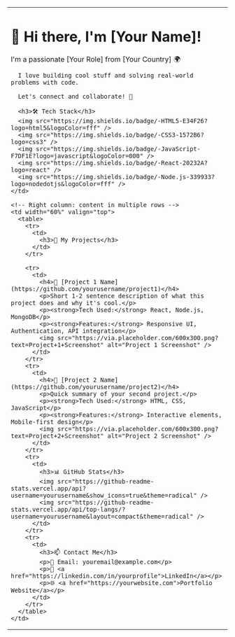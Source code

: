 <table>
<tr>
    <!-- Left column (stays as one column) -->
    <td width="40%" valign="top">
      <h1>👋 Hi there, I'm [Your Name]!</h1>
      I'm a passionate [Your Role] from [Your Country] 🌍  
            
      I love building cool stuff and solving real-world problems with code.
         
      Let's connect and collaborate! 🚀

      <h3>🛠️ Tech Stack</h3>
      <img src="https://img.shields.io/badge/-HTML5-E34F26?logo=html5&logoColor=fff" />
      <img src="https://img.shields.io/badge/-CSS3-1572B6?logo=css3" />
      <img src="https://img.shields.io/badge/-JavaScript-F7DF1E?logo=javascript&logoColor=000" />
      <img src="https://img.shields.io/badge/-React-20232A?logo=react" />
      <img src="https://img.shields.io/badge/-Node.js-339933?logo=nodedotjs&logoColor=fff" />
    </td>

    <!-- Right column: content in multiple rows -->
    <td width="60%" valign="top">
      <table>
        <tr>
          <td>
            <h3>🚀 My Projects</h3>
          </td>
        </tr>
        
        <tr>
          <td>
            <h4>🌟 [Project 1 Name](https://github.com/yourusername/project1)</h4>
            <p>Short 1-2 sentence description of what this project does and why it's cool.</p>
            <p><strong>Tech Used:</strong> React, Node.js, MongoDB</p>
            <p><strong>Features:</strong> Responsive UI, Authentication, API integration</p>
            <img src="https://via.placeholder.com/600x300.png?text=Project+1+Screenshot" alt="Project 1 Screenshot" />
          </td>
        </tr>
        <tr>
          <td>
            <h4>🧠 [Project 2 Name](https://github.com/yourusername/project2)</h4>
            <p>Quick summary of your second project.</p>
            <p><strong>Tech Used:</strong> HTML, CSS, JavaScript</p>
            <p><strong>Features:</strong> Interactive elements, Mobile-first design</p>
            <img src="https://via.placeholder.com/600x300.png?text=Project+2+Screenshot" alt="Project 2 Screenshot" />
          </td>
        </tr>
        <tr>
          <td>
            <h3>📊 GitHub Stats</h3>
            <img src="https://github-readme-stats.vercel.app/api?username=yourusername&show_icons=true&theme=radical" />
            <img src="https://github-readme-stats.vercel.app/api/top-langs/?username=yourusername&layout=compact&theme=radical" />
          </td>
        </tr>
        <tr>
          <td>
            <h3>📫 Contact Me</h3>
            <p>📧 Email: youremail@example.com</p>
            <p>💼 <a href="https://linkedin.com/in/yourprofile">LinkedIn</a></p>
            <p>🌐 <a href="https://yourwebsite.com">Portfolio Website</a></p>
          </td>
        </tr>
      </table>
    </td>
  </tr>
</table>
